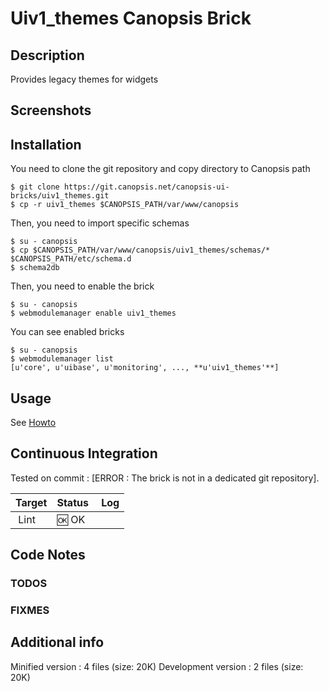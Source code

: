 # Uiv1_themes Canopsis Brick

## Description

Provides legacy themes for widgets

## Screenshots



## Installation

You need to clone the git repository and copy directory to Canopsis path

    $ git clone https://git.canopsis.net/canopsis-ui-bricks/uiv1_themes.git
    $ cp -r uiv1_themes $CANOPSIS_PATH/var/www/canopsis

Then, you need to import specific schemas

    $ su - canopsis
    $ cp $CANOPSIS_PATH/var/www/canopsis/uiv1_themes/schemas/* $CANOPSIS_PATH/etc/schema.d
    $ schema2db

Then, you need to enable the brick

    $ su - canopsis
    $ webmodulemanager enable uiv1_themes

You can see enabled bricks

    $ su - canopsis
    $ webmodulemanager list
    [u'core', u'uibase', u'monitoring', ..., **u'uiv1_themes'**]

## Usage

See [Howto](https://git.canopsis.net/canopsis-ui-bricks/uiv1_themes/blob/master/doc/index.rst)

## Continuous Integration

Tested on commit : [ERROR : The brick is not in a dedicated git repository].

| Target | Status | Log |
| ------ | ------ | --- |
| Lint   | :ok: OK |  |

## Code Notes

### TODOS



### FIXMES



## Additional info

Minified version : 4 files (size: 20K)
Development version : 2 files (size: 20K)
